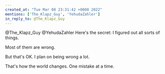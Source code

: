 ```yaml
---
created_at: "Tue Mar 08 23:31:42 +0000 2022"
mentions: ['The_Klapz_Guy', 'YehudaZahler']
in_reply_to: @The_Klapz_Guy
---
```


@The_Klapz_Guy @YehudaZahler Here's the secret: I figured out all sorts of things.

Most of them are wrong.

But that's OK. I plan on being wrong a lot.

That's how the world changes. One mistake at a time.